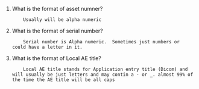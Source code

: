 1.  What is the format of asset numner?

            Usually will be alpha numeric

2.  What is the format of serial number?

            Serial number is Alpha numeric.  Sometimes just numbers or could have a letter in it.

3.  What is the format of Local AE title?

            Local AE title stands for Application entry title (Dicom) and will usually be just letters and may contin a - or _. almost 99% of the time the AE title will be all caps
